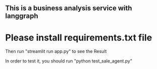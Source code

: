 
## This is a business analysis service with langgraph


# Please install requirements.txt file
Then run "streamlit run app.py" to see the Result

In order to test it, you should run "python test_sale_agent.py"
